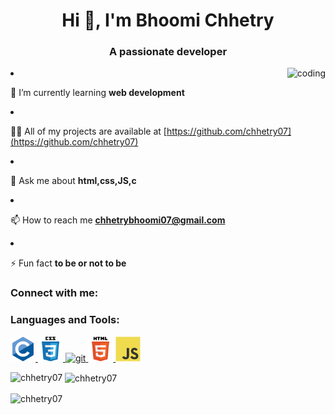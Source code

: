 <h1 align="center">Hi 👋, I'm Bhoomi Chhetry</h1>
<h3 align="center">A passionate developer</h3>
<img align="right" alt="coding" src="https://devforum-uploads.s3.dualstack.us-east-2.amazonaws.com/uploads/original/4X/2/7/4/274d40f45b3f56a908c194f494eec2319ca3063b.gif"

- 🌱 I’m currently learning **web development**

- 👨‍💻 All of my projects are available at [https://github.com/chhetry07](https://github.com/chhetry07)

- 💬 Ask me about **html,css,JS,c**

- 📫 How to reach me **chhetrybhoomi07@gmail.com**

- ⚡ Fun fact **to be or not to be**

<h3 align="left">Connect with me:</h3>
<p align="left">
</p>

<h3 align="left">Languages and Tools:</h3>
<p align="left"> <a href="https://www.cprogramming.com/" target="_blank" rel="noreferrer"> <img src="https://raw.githubusercontent.com/devicons/devicon/master/icons/c/c-original.svg" alt="c" width="40" height="40"/> </a> <a href="https://www.w3schools.com/css/" target="_blank" rel="noreferrer"> <img src="https://raw.githubusercontent.com/devicons/devicon/master/icons/css3/css3-original-wordmark.svg" alt="css3" width="40" height="40"/> </a> <a href="https://git-scm.com/" target="_blank" rel="noreferrer"> <img src="https://www.vectorlogo.zone/logos/git-scm/git-scm-icon.svg" alt="git" width="40" height="40"/> </a> <a href="https://www.w3.org/html/" target="_blank" rel="noreferrer"> <img src="https://raw.githubusercontent.com/devicons/devicon/master/icons/html5/html5-original-wordmark.svg" alt="html5" width="40" height="40"/> </a> <a href="https://developer.mozilla.org/en-US/docs/Web/JavaScript" target="_blank" rel="noreferrer"> <img src="https://raw.githubusercontent.com/devicons/devicon/master/icons/javascript/javascript-original.svg" alt="javascript" width="40" height="40"/> </a> </p>

<p><img align="left" src="https://github-readme-stats.vercel.app/api/top-langs?username=chhetry07&show_icons=true&text_color=000000&locale=en&layout=compact" alt="chhetry07" /></p>

<p>&nbsp;<img align="center" src="https://github-readme-stats.vercel.app/api?username=chhetry07&show_icons=true&title_color=000000&text_color=000000&hide_border=true&locale=en" alt="chhetry07" /></p>

<p><img align="center" src="https://github-readme-streak-stats.herokuapp.com/?user=chhetry07&theme=dark" alt="chhetry07" /></p>
